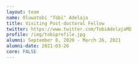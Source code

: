```yaml
---
layout: team
name: Oluwatobi "Tobi" Adelaja
title: Visiting Post-doctoral Fellow
twitter: https://www.twitter.com/TobiAdelajaMD
profile: /img/tobiprofile.jpg
alumni: September 8, 2020 - March 26, 2021
alumni-date: 2021-03-26
core: FALSE
---
```




